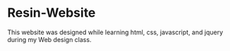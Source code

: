# Resin-Website

This website was designed while learning html, css, javascript, and jquery during my Web design class. 
